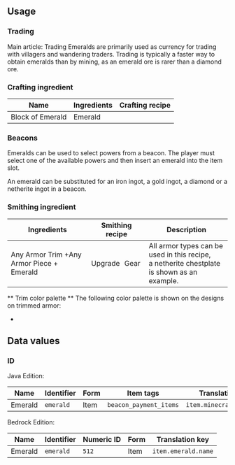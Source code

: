 ## Usage
### Trading
Main article: Trading
Emeralds are primarily used as currency for trading with villagers and wandering traders. Trading is typically a faster way to obtain emeralds than by mining, as an emerald ore is rarer than a diamond ore.

### Crafting ingredient
| Name             | Ingredients | Crafting recipe |
|------------------|-------------|-----------------|
| Block of Emerald | Emerald     |                 |

### Beacons
Emeralds can be used to select powers from a beacon. The player must select one of the available powers and then insert an emerald into the item slot. 

An emerald can be substituted for an iron ingot, a gold ingot, a diamond or a netherite ingot in a beacon.

### Smithing ingredient
| Ingredients                               | Smithing recipe | Description                                                                                    |
|-------------------------------------------|-----------------|------------------------------------------------------------------------------------------------|
| Any Armor Trim +Any Armor Piece + Emerald | Upgrade Gear    | All armor types can be used in this recipe,<br/>a netherite chestplate is shown as an example. |

** Trim color palette **
The following color palette is shown on the designs on trimmed armor:

- 

## Data values
### ID
Java Edition:

| Name    | Identifier | Form | Item tags              | Translation key          |
|---------|------------|------|------------------------|--------------------------|
| Emerald | `emerald`  | Item | `beacon_payment_items` | `item.minecraft.emerald` |

Bedrock Edition:

| Name    | Identifier | Numeric ID | Form | Translation key     |
|---------|------------|------------|------|---------------------|
| Emerald | `emerald`  | `512`      | Item | `item.emerald.name` |


